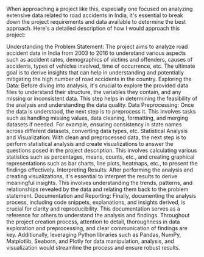 When approaching a project like this, especially one focused on analyzing extensive data related to road accidents in India, it's essential to break down the project requirements and data available to determine the best approach. Here's a detailed description of how I would approach this project:

Understanding the Problem Statement: The project aims to analyze road accident data in India from 2003 to 2016 to understand various aspects such as accident rates, demographics of victims and offenders, causes of accidents, types of vehicles involved, time of occurrence, etc. The ultimate goal is to derive insights that can help in understanding and potentially mitigating the high number of road accidents in the country.
Exploring the Data: Before diving into analysis, it's crucial to explore the provided data files to understand their structure, the variables they contain, and any missing or inconsistent data. This step helps in determining the feasibility of the analysis and understanding the data quality.
Data Preprocessing: Once the data is understood, the next step is to preprocess it. This involves tasks such as handling missing values, data cleaning, formatting, and merging datasets if needed. For example, ensuring consistency in state names across different datasets, converting data types, etc.
Statistical Analysis and Visualization: With clean and preprocessed data, the next step is to perform statistical analysis and create visualizations to answer the questions posed in the project description. This involves calculating various statistics such as percentages, means, counts, etc., and creating graphical representations such as bar charts, line plots, heatmaps, etc., to present the findings effectively.
Interpreting Results: After performing the analysis and creating visualizations, it's essential to interpret the results to derive meaningful insights. This involves understanding the trends, patterns, and relationships revealed by the data and relating them back to the problem statement. Documentation and Reporting: Finally, documenting the analysis process, including code snippets, explanations, and insights derived, is crucial for clarity and reproducibility. This documentation serves as a reference for others to understand the analysis and findings.
Throughout the project creation process, attention to detail, thoroughness in data exploration and preprocessing, and clear communication of findings are key. Additionally, leveraging Python libraries such as Pandas, NumPy, Matplotlib, Seaborn, and Plotly for data manipulation, analysis, and visualization would streamline the process and ensure robust results.
